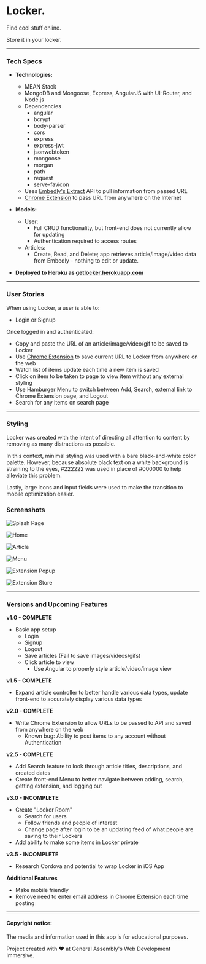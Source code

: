 # Locker.

Find cool stuff online.

Store it in your locker.

---
### Tech Specs
* **Technologies:**
  - MEAN Stack
  - MongoDB and Mongoose, Express, AngularJS with UI-Router, and Node.js
  - Dependencies
    - angular
    - bcrypt
    - body-parser
    - cors
    - express
    - express-jwt
    - jsonwebtoken
    - mongoose
    - morgan
    - path
    - request
    - serve-favicon
  - Uses [Embedly's Extract](http://embed.ly/extract) API to pull information from passed URL
  - [Chrome Extension](https://chrome.google.com/webstore/detail/locker-extension/echcameeafciikhiedhllacbfkoialdp) to pass URL from anywhere on the Internet
* **Models:**
  - User:
    - Full CRUD functionality, but front-end does not currently allow for updating
    - Authentication required to access routes
  - Articles:
    - Create, Read, and Delete; app retrieves article/image/video data from Embedly - nothing to edit or update.

* **Deployed to Heroku as [getlocker.herokuapp.com](http://getlocker.herokuapp.com/#/)**

---
### User Stories
When using Locker, a user is able to:
  - Login or Signup

Once logged in and authenticated:
  - Copy and paste the URL of an article/image/video/gif to be saved to Locker
  - Use [Chrome Extension](https://chrome.google.com/webstore/detail/locker-extension/echcameeafciikhiedhllacbfkoialdp) to save current URL to Locker from anywhere on the web
  - Watch list of items update each time a new item is saved
  - Click on item to be taken to page to view item without any external styling
  - Use Hamburger Menu to switch between Add, Search, external link to Chrome Extension page, and Logout
  - Search for any items on search page

---
### Styling
Locker was created with the intent of directing all attention to content by removing as many distractions as possible.

In this context, minimal styling was used with a bare black-and-white color palette. However, because absolute black text on a white background is straining to the eyes, #222222 was used in place of #000000 to help alleviate this problem.

Lastly, large icons and input fields were used to make the transition to mobile optimization easier.
### Screenshots
![Splash Page](https://i.imgur.com/gmQPniL.jpg)

![Home](https://i.imgur.com/SucUxeU.jpg)

![Article](https://i.imgur.com/VzNnvc7.jpg)

![Menu](https://i.imgur.com/X8i3nTy.jpg)

![Extension Popup](https://i.imgur.com/N0bZ6c7.jpg)

![Extension Store](https://i.imgur.com/ph1mN5O.jpg)

---
### Versions and Upcoming Features
**v1.0 - COMPLETE**
  - Basic app setup
    - Login
    - Signup
    - Logout
    - Save articles (Fail to save images/videos/gifs)
    - Click article to view
      - Use Angular to properly style article/video/image view

**v1.5 - COMPLETE**
  - Expand article controller to better handle various data types, update front-end to accurately display various data types

**v2.0 - COMPLETE**
  - Write Chrome Extension to allow URLs to be passed to API and saved from anywhere on the web
    - Known bug: Ability to post items to any account without Authentication

**v2.5 - COMPLETE**
  - Add Search feature to look through article titles, descriptions, and created dates
  - Create front-end Menu to better navigate between adding, search, getting extension, and logging out

**v3.0 - INCOMPLETE**
  - Create "Locker Room"
    - Search for users
    - Follow friends and people of interest
    - Change page after login to be an updating feed of what people are saving to their Lockers
  - Add ability to make some items in Locker private

**v3.5 - INCOMPLETE**
  - Research Cordova and potential to wrap Locker in iOS App

**Additional Features**
  - Make mobile friendly
  - Remove need to enter email address in Chrome Extension each time posting

---  
#### Copyright notice:

The media and information used in this app is for educational purposes.

 Project created with ♥ at General Assembly's Web Development Immersive.
